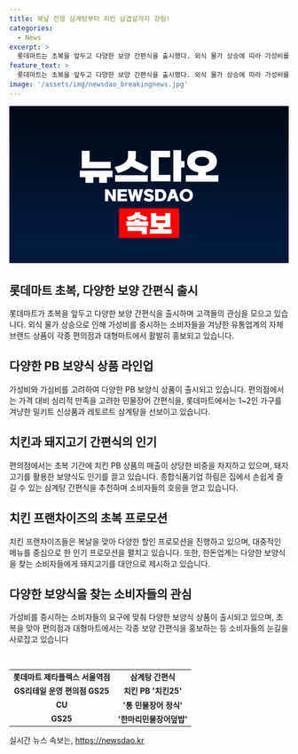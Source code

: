 ```yaml
---
title: 복날 전쟁 삼계탕부터 치킨 삼겹살까지 강림!
categories:
  - News
excerpt: >
  롯데마트는 초복을 앞두고 다양한 보양 간편식을 출시했다. 외식 물가 상승에 따라 가성비를 강조하는 편의점 PB 치킨 및 레토르트 삼계탕이 소비자들에게 인기를 끌고 있다. 대형마트는 홈보양족을 겨냥한 보양식 밀키트를 출시하고, 하림은 집에서 간편하게 삼계탕을 즐길 수 있는 제품을 추천하며 간편식 시장을 노리고 있다. 또한, 치킨 프랜차이즈와 한돈업계도 각각의 전략을 펼쳐 복날 시즌을 대비하고 있다.
feature_text: >
  롯데마트는 초복을 앞두고 다양한 보양 간편식을 출시했다. 외식 물가 상승에 따라 가성비를 강조하는 편의점 PB 치킨 및 레토르트 삼계탕이 소비자들에게 인기를 끌고 있다. 대형마트는 홈보양족을 겨냥한 보양식 밀키트를 출시하고, 하림은 집에서 간편하게 삼계탕을 즐길 수 있는 제품을 추천하며 간편식 시장을 노리고 있다. 또한, 치킨 프랜차이즈와 한돈업계도 각각의 전략을 펼쳐 복날 시즌을 대비하고 있다.
image: '/assets/img/newsdao_breakingnews.jpg'
---
```


<p><img src="/assets/img/newsdao_breakingnews.jpg" alt="bookingtag 속보" /></p>

<h2 data-ke-size="size26">롯데마트 초복, 다양한 보양 간편식 출시</h2>

<p data-ke-size="size16">롯데마트가 초복을 앞두고 다양한 보양 간편식을 출시하며 고객들의 관심을 모으고 있습니다. 외식 물가 상승으로 인해 가성비를 중시하는 소비자들을 겨냥한 유통업계의 자체 브랜드 상품이 각종 편의점과 대형마트에서 활발히 홍보되고 있습니다.</p>

<h2 data-ke-size="size26">다양한 PB 보양식 상품 라인업</h2>

<p data-ke-size="size16">가성비와 가심비를 고려하여 다양한 PB 보양식 상품이 출시되고 있습니다. 편의점에서는 가격 대비 심리적 만족을 고려한 민물장어 간편식을, 롯데마트에서는 1~2인 가구를 겨냥한 밀키트 신상품과 레토르트 삼계탕을 선보이고 있습니다.</p>

<h2 data-ke-size="size26">치킨과 돼지고기 간편식의 인기</h2>

<p data-ke-size="size16">편의점에서는 초복 기간에 치킨 PB 상품의 매출이 상당한 비중을 차지하고 있으며, 돼지고기를 활용한 보양식도 인기를 끌고 있습니다. 종합식품기업 하림은 집에서 손쉽게 즐길 수 있는 삼계탕 간편식을 추천하며 소비자들의 호응을 얻고 있습니다. </p>

<h2 data-ke-size="size26">치킨 프랜차이즈의 초복 프로모션</h2>

<p data-ke-size="size16">치킨 프랜차이즈들은 복날을 맞아 다양한 할인 프로모션을 진행하고 있으며, 대중적인 메뉴를 중심으로 한 인기 프로모션을 펼치고 있습니다. 또한, 한돈업계는 다양한 보양식을 찾는 소비자들에게 돼지고기를 대안으로 제시하고 있습니다.</p>

<h2 data-ke-size="size26">다양한 보양식을 찾는 소비자들의 관심</h2>

<p data-ke-size="size16">가성비를 중시하는 소비자들의 요구에 맞춰 다양한 보양식 상품이 출시되고 있으며, 초복을 맞아 편의점과 대형마트에서는 각종 보양 간편식을 홍보하는 등 소비자들의 눈길을 사로잡고 있습니다</p>

<p data-ke-size="size16">&nbsp;</p>

<table>
    <tbody>
        <tr>
            <td style="text-align: center; height: 17px;"><b>롯데마트 제타플렉스 서울역점</b></td>
            <td style="text-align: center; height: 17px;"><b>삼계탕 간편식</b></td>
        </tr>
        <tr>
            <td style="text-align: center; height: 17px;"><b>GS리테일 운영 편의점 GS25</b></td>
            <td style="text-align: center; height: 17px;"><b>치킨 PB '치킨25'</b></td>
        </tr>
        <tr>
            <td style="text-align: center; height: 17px;"><b>CU</b></td>
            <td style="text-align: center; height: 17px;"><b>'통 민물장어 정식'</b></td>
        </tr>
        <tr>
            <td style="text-align: center; height: 17px;"><b>GS25</b></td>
            <td style="text-align: center; height: 17px;"><b>'한마리민물장어덮밥'</b></td>
        </tr>
    </tbody>
</table>
실시간 뉴스 속보는, <a href="https://newsdao.kr" rel="dofollow">https://newsdao.kr</a>


